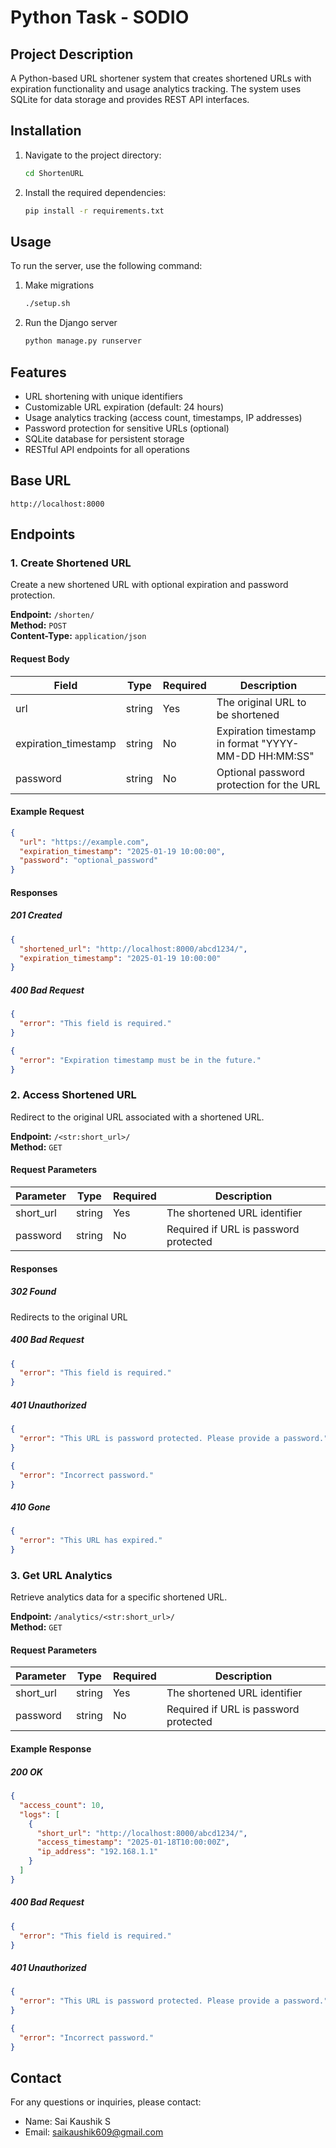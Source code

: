 # Python Task - SODIO

## Project Description

A Python-based URL shortener system that creates shortened URLs with expiration functionality and usage analytics tracking. The system uses SQLite for data storage and provides REST API interfaces.

## Installation

1. Navigate to the project directory:
   ```sh
   cd ShortenURL
   ```
2. Install the required dependencies:
   ```sh
   pip install -r requirements.txt
   ```

## Usage

To run the server, use the following command:

1. Make migrations
   ```sh
   ./setup.sh
   ```
2. Run the Django server
   ```sh
   python manage.py runserver
   ```

## Features

- URL shortening with unique identifiers
- Customizable URL expiration (default: 24 hours)
- Usage analytics tracking (access count, timestamps, IP addresses)
- Password protection for sensitive URLs (optional)
- SQLite database for persistent storage
- RESTful API endpoints for all operations

## Base URL

```
http://localhost:8000
```

## Endpoints

### 1. Create Shortened URL

Create a new shortened URL with optional expiration and password protection.

**Endpoint:** `/shorten/`  
**Method:** `POST`  
**Content-Type:** `application/json`

#### Request Body

| Field                | Type   | Required | Description                                          |
| -------------------- | ------ | -------- | ---------------------------------------------------- |
| url                  | string | Yes      | The original URL to be shortened                     |
| expiration_timestamp | string | No       | Expiration timestamp in format "YYYY-MM-DD HH:MM:SS" |
| password             | string | No       | Optional password protection for the URL             |

#### Example Request

```json
{
  "url": "https://example.com",
  "expiration_timestamp": "2025-01-19 10:00:00",
  "password": "optional_password"
}
```

#### Responses

##### 201 Created

```json
{
  "shortened_url": "http://localhost:8000/abcd1234/",
  "expiration_timestamp": "2025-01-19 10:00:00"
}
```

##### 400 Bad Request

```json
{
  "error": "This field is required."
}
```

```json
{
  "error": "Expiration timestamp must be in the future."
}
```

### 2. Access Shortened URL

Redirect to the original URL associated with a shortened URL.

**Endpoint:** `/<str:short_url>/`  
**Method:** `GET`

#### Request Parameters

| Parameter | Type   | Required | Description                           |
| --------- | ------ | -------- | ------------------------------------- |
| short_url | string | Yes      | The shortened URL identifier          |
| password  | string | No       | Required if URL is password protected |

#### Responses

##### 302 Found

Redirects to the original URL

##### 400 Bad Request

```json
{
  "error": "This field is required."
}
```

##### 401 Unauthorized

```json
{
  "error": "This URL is password protected. Please provide a password."
}
```

```json
{
  "error": "Incorrect password."
}
```

##### 410 Gone

```json
{
  "error": "This URL has expired."
}
```

### 3. Get URL Analytics

Retrieve analytics data for a specific shortened URL.

**Endpoint:** `/analytics/<str:short_url>/`  
**Method:** `GET`

#### Request Parameters

| Parameter | Type   | Required | Description                           |
| --------- | ------ | -------- | ------------------------------------- |
| short_url | string | Yes      | The shortened URL identifier          |
| password  | string | No       | Required if URL is password protected |

#### Example Response

##### 200 OK

```json
{
  "access_count": 10,
  "logs": [
    {
      "short_url": "http://localhost:8000/abcd1234/",
      "access_timestamp": "2025-01-18T10:00:00Z",
      "ip_address": "192.168.1.1"
    }
  ]
}
```

##### 400 Bad Request

```json
{
  "error": "This field is required."
}
```

##### 401 Unauthorized

```json
{
  "error": "This URL is password protected. Please provide a password."
}
```

```json
{
  "error": "Incorrect password."
}
```

## Contact

For any questions or inquiries, please contact:

- Name: Sai Kaushik S
- Email: saikaushik609@gmail.com

